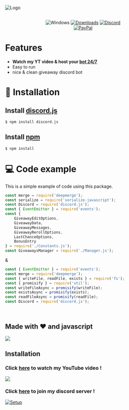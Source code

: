 ![Logo](https://github.com/mrmotchy/stuff/blob/main/mr.motchy%20(7).png?raw=true)

<div align="center">
  
<br>![Windows](https://github.com/danielkrupinski/Osiris/workflows/Windows/badge.svg?branch=master&event=push)
[![Downloads](https://img.shields.io/github/downloads/jagrosh/MusicBot/total.svg)](https://discord.gg/9ZrzNkzeN4)
[![Discord](https://discordapp.com/api/guilds/147698382092238848/widget.png)](https://dsc.gg/dst74)<br>
[![PayPal](https://img.shields.io/badge/donate-PayPal-104098.svg?style=plastic&logo=PayPal)](https://paypal.me/mrmotchy)
  
  </div>
  
  # Features
  * **Watch my YT video & host your [bot 24/7](https://dsc.gg/dst74)**
  * Easy to run
  * nice & clean giveaway discord bot


# 🔩 Installation
## Install [discord.js](https://discord.js.org/#/)
```
$ npm install discord.js
```

## Install [npm](https://www.npmjs.com)
```
$ npm install 
```

# 💻 Code example
This is a simple example of code using this package.

```js
const merge = require('deepmerge');
const serialize = require('serialize-javascript');
const Discord = require('discord.js');
const { EventEmitter } = require('events');
const {
    GiveawayEditOptions,
    GiveawayData,
    GiveawayMessages,
    GiveawayRerollOptions,
    LastChanceOptions,
    BonusEntry
} = require('./Constants.js');
const GiveawaysManager = require('./Manager.js');
```
&
```js
const { EventEmitter } = require('events');
const merge = require('deepmerge');
const { writeFile, readFile, exists } = require('fs');
const { promisify } = require('util');
const writeFileAsync = promisify(writeFile);
const existsAsync = promisify(exists);
const readFileAsync = promisify(readFile);
const Discord = require('discord.js');
```

<br/>

## Made with ❤️ and javascript

![](https://github.com/mrmotchy/stuff/blob/main/Bild_2021-07-11_132117.png?raw=true)

## Installation


 ### Click [here](https://www.youtube.com/channel/UCmkPzf-eAJsiuCh-5kz4Abw) to watch my YouTube video !
 ![](https://github.com/mrmotchy/stuff/blob/main/Bild_2021-06-14_181143.png?raw=true)


 ### Click [here](https://dsc.gg/dst74) to join my discord server !
 [![Setup](https://github.com/mrmotchy/stuff/blob/main/adada.gif?raw=true)](https://dsc.gg/dst74)
